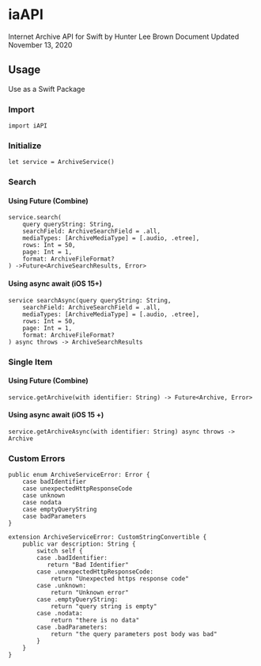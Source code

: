 # iaAPI

Internet Archive API for Swift
by Hunter Lee Brown
Document Updated November 13, 2020

## Usage
Use as a Swift Package

### Import
    import iAPI

### Initialize
    let service = ArchiveService()

### Search
#### Using Future (Combine)
    service.search(
        query queryString: String,
        searchField: ArchiveSearchField = .all,
        mediaTypes: [ArchiveMediaType] = [.audio, .etree],
        rows: Int = 50,
        page: Int = 1,
        format: ArchiveFileFormat?
    ) ->Future<ArchiveSearchResults, Error>
    
#### Using async await (iOS 15+)
    service searchAsync(query queryString: String,
        searchField: ArchiveSearchField = .all,
        mediaTypes: [ArchiveMediaType] = [.audio, .etree],
        rows: Int = 50,
        page: Int = 1,
        format: ArchiveFileFormat?
    ) async throws -> ArchiveSearchResults

### Single Item
#### Using Future (Combine)
    service.getArchive(with identifier: String) -> Future<Archive, Error> 

#### Using async await (iOS 15 +)
    service.getArchiveAsync(with identifier: String) async throws -> Archive

### Custom Errors
    public enum ArchiveServiceError: Error {
        case badIdentifier
        case unexpectedHttpResponseCode
        case unknown
        case nodata
        case emptyQueryString
        case badParameters
    }

    extension ArchiveServiceError: CustomStringConvertible {
        public var description: String {
            switch self {
            case .badIdentifier:
               return "Bad Identifier"
            case .unexpectedHttpResponseCode:
                return "Unexpected https response code"
            case .unknown:
                return "Unknown error"
            case .emptyQueryString:
                return "query string is empty"
            case .nodata:
                return "there is no data"
            case .badParameters:
                return "the query parameters post body was bad"
            }
        }
    }
